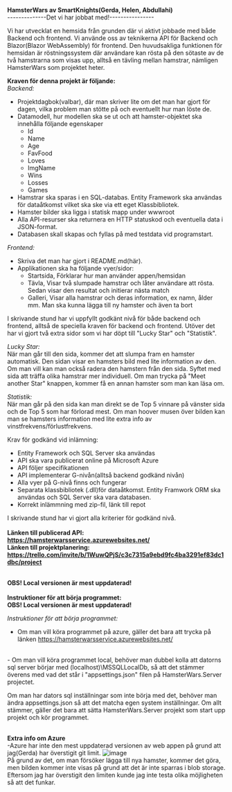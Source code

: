 <strong>HamsterWars av SmartKnights(Gerda, Helen, Abdullahi)</strong>
<br>
--------------Det vi har jobbat med!----------------

Vi har utvecklat en hemsida från grunden där vi aktivt jobbade med både Backend och frontend.
Vi använde oss av teknikerna API för Backend och Blazor(Blazor WebAssembly) för frontend.
Den huvudsakliga funktionen för hemsidan är röstningssystem där användare kan rösta på den sötaste av de
två hamstrarna som visas upp, alltså en tävling mellan hamstrar, nämligen HamsterWars som projektet heter.

<strong>Kraven för denna projekt är följande:</strong>
<br>
<em>Backend:</em>
- Projektdagbok(valbar), där man skriver lite om det man har gjort för dagen,
    vilka problem man stötte på och eventuellt hur man löste de.
- Datamodell, hur modellen ska se ut och att hamster-objektet ska innehålla följande egenskaper
    - Id
    - Name
    - Age
    - FavFood
    - Loves
    - ImgName
    - Wins
    - Losses
    - Games
- Hamstrar ska sparas i en SQL-databas. Entity Framework ska användas för dataåtkomst vilket ska ske via ett eget Klassbibliotek.
- Hamster bilder ska ligga i statisk mapp under wwwroot
- Alla API-resurser ska returnera en HTTP statuskod och eventuella data i JSON-format.
- Databasen skall skapas och fyllas på med testdata vid programstart.

<em>Frontend:</em>
- Skriva det man har gjort i README.md(här).
- Applikationen ska ha följande vyer/sidor:
    - Startsida, Förklarar hur man använder appen/hemsidan
    - Tävla, Visar två slumpade hamstrar och låter användare att rösta. Sedan visar den resultat och initierar nästa match
    - Galleri, Visar alla hamstrar och deras information, ex namn, ålder mm. Man ska kunna lägga till ny hamster och även ta bort

I skrivande stund har vi uppfyllt godkänt nivå för både backend och frontend, alltså de speciella kraven för backend och frontend.
Utöver det har vi gjort två extra sidor som vi har döpt till "Lucky Star" och "Statistik".

<em>Lucky Star:</em>
<br>
När man går till den sida, kommer det att slumpa fram en hamster automatisk. Den sidan visar en hamsters bild med lite information av den. Om man vill kan man också radera den hamstern från den sida. Syftet med sida att träffa olika hamstrar mer individuell. Om man trycka på "Meet another Star" knappen, kommer få en annan hamster som man kan läsa om. 

<em>Statistik:</em>
<br>
När man går på den sida kan man direkt se de Top 5 vinnare på vänster sida och de Top 5 som har förlorad mest. Om man hoover musen över bilden kan man se hamsters information med lite extra info av vinstfrekvens/förlustfrekvens. 

Krav för godkänd vid inlämning:
- Entity Framework och SQL Server ska användas
- API ska vara publicerat online på Microsoft Azure
- API följer specifikationen
- API implementerar G-nivån(alltså backend godkänd nivån)
- Alla vyer på G-nivå finns och fungerar
- Separata klassbibliotek (.dll)för dataåtkomst. Entity Framwork ORM ska användas och SQL Server ska vara databasen.
- Korrekt inlämmning med zip-fil, länk till repot

I skrivande stund har vi gjort alla kriterier för godkänd nivå.
<br>
<strong>
<br>Länken till publicerad API:  https://hamsterwarsservice.azurewebsites.net/
<br>Länken till projektplanering: https://trello.com/invite/b/1WuwQPjS/c3c7315a9ebd9fc4ba3291ef83dc1dbc/project
</strong>

<br>
<strong>OBS! Local versionen är mest uppdaterad!</strong>

<br>
<br><strong>Instruktioner för att börja programmet:</strong>
<br>
<strong>OBS! Local versionen är mest uppdaterad!</strong>

<em>Instruktioner för att börja programmet:</em>
<br>
- Om man vill köra programmet på azure, gäller det bara att trycka på länken https://hamsterwarsservice.azurewebsites.net/ 
<br>
- Om man vill köra programmet local, behöver man dubbel kolla att datorns sql server börjar med  (localhost)\MSSQLLocalDb, så att det stämmer överens med vad det står i "appsettings.json" filen på HamsterWars.Server projectet. 

Om man har dators sql inställningar som inte börja med det, behöver man ändra appsettings.json så att det matcha egen system inställningar. Om allt stämmer, gäller det bara att sätta HamsterWars.Server projekt som start upp projekt och kör programmet.


    
    
   <br> <strong>Extra info om Azure</strong>
    <br>
    -Azure har inte den mest uppdaterad versionen av web appen på grund att jag(Gerda) har överstigit git limit.
    ![image](https://user-images.githubusercontent.com/88060352/172673353-a57147dd-2221-426a-80a0-b312bfaab074.png)
    <br>
    På grund av det, om man försöker lägga till nya hamster, kommer det göra, men bilden kommer inte visas på grund att det är inte sparras i blob storage. Eftersom jag har överstigit den limiten kunde jag inte testa olika möjligheten så att det funkar. 

